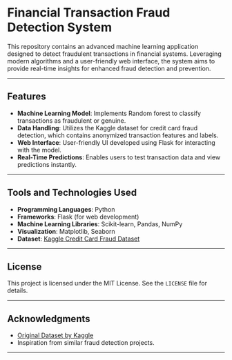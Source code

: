 # Financial Transaction Fraud Detection System

This repository contains an advanced machine learning application designed to detect fraudulent transactions in financial systems. Leveraging modern algorithms and a user-friendly web interface, the system aims to provide real-time insights for enhanced fraud detection and prevention.

---

## Features

- **Machine Learning Model**: Implements  Random forest to classify transactions as fraudulent or genuine.
- **Data Handling**: Utilizes the Kaggle dataset for credit card fraud detection, which contains anonymized transaction features and labels.
- **Web Interface**: User-friendly UI developed using Flask for interacting with the model.
- **Real-Time Predictions**: Enables users to test transaction data and view predictions instantly.

---

## Tools and Technologies Used

- **Programming Languages**: Python
- **Frameworks**: Flask (for web development)
- **Machine Learning Libraries**: Scikit-learn, Pandas, NumPy
- **Visualization**: Matplotlib, Seaborn
- **Dataset**: [Kaggle Credit Card Fraud Dataset](https://www.kaggle.com/datasets/mlg-ulb/creditcardfraud)

---



## License

This project is licensed under the MIT License. See the `LICENSE` file for details.

---

## Acknowledgments

- [Original Dataset by Kaggle](https://www.kaggle.com/datasets/mlg-ulb/creditcardfraud)
- Inspiration from similar fraud detection projects.

--- 
